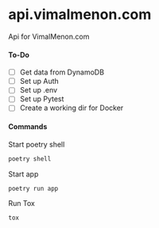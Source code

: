 # api.vimalmenon.com
Api for VimalMenon.com

#### To-Do
- [ ] Get data from DynamoDB
- [ ] Set up Auth
- [ ] Set up .env
- [ ] Set up Pytest
- [ ] Create a working dir for Docker

#### Commands
Start poetry shell
```sh
poetry shell
```
Start app
```sh
poetry run app
```
Run Tox
```sh
tox
```
